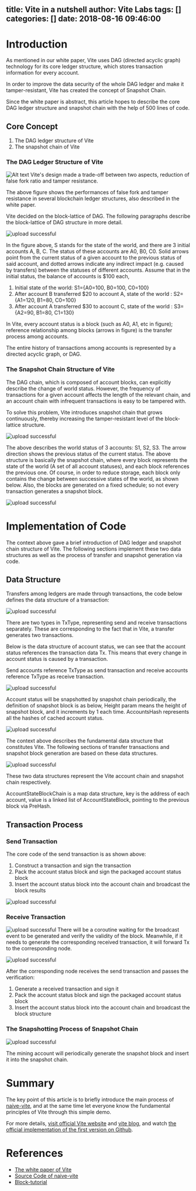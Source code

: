 title: Vite in a nutshell
author: Vite Labs
tags: []
categories: []
date: 2018-08-16 09:46:00
---
# Introduction


As mentioned in our white paper, Vite uses DAG (directed acyclic graph) technology for its core ledger structure, which stores transaction information for every account.

In order to improve the data security of the whole DAG ledger and make it tamper-resistant, Vite has created the concept of Snapshot Chain.

Since the white paper is abstract, this article hopes to describe the core DAG ledger structure and snapshot chain with the help of 500 lines of code.

## Core Concept
1. The DAG ledger structure of Vite
2. The snapshot chain of Vite


### The DAG Ledger Structure of Vite

![Alt text](/images/pasted-viteshan-15.png)
Vite's design made a trade-off between two aspects, reduction of false fork ratio and tamper resistance.

The above figure shows the performances of false fork and tamper resistance in several blockchain ledger structures, also described in the white paper.

Vite decided on the block-lattice of DAG.  The following paragraphs describe the block-lattice of DAG structure in more detail.

![upload successful](/images/pasted-viteshan-16.png)

In the figure above, S stands for the state of the world, and there are 3 initial accounts A, B, C. The status of these accounts are A0, B0, C0. Solid arrows point from the current status of a given account to the previous status of said account, and dotted arrows indicate any indirect impact (e.g. caused by transfers) between the statuses of different accounts. Assume that in the initial status, the balance of accounts is $100 each,

1. Initial state of the world: S1={A0=100, B0=100, C0=100}
2. After account B transferred $20 to account A, state of the world : S2={A1=120, B1=80, C0=100}
3. After account A transferred $30 to account C, state of the world : S3={A2=90, B1=80, C1=130}


In Vite, every account status is a block (such as A0, A1, etc in figure); reference relationship among blocks (arrows in figure) is the transfer process among accounts.

The entire history of transactions among accounts is represented by a directed acyclic graph, or DAG.



### The Snapshot Chain Structure of Vite
The DAG chain, which is composed of account blocks, can explicitly describe the change of world status. However, the frequency of transactions for a given account affects the length of the relevant chain, and an account chain with infrequent transactions is easy to be tampered with.

To solve this problem,  Vite introduces snapshot chain that grows continuously, thereby increasing the tamper-resistant level of the block-lattice structure.

![upload successful](/images/pasted-viteshan-17.png)

The above describes the world status of 3 accounts: S1, S2, S3. The arrow direction shows the previous status of the current status. The above structure is basically the snapshot chain, where every block represents the state of the world (A set of all account statuses), and each block references the previous one. Of course, in order to reduce storage, each block only contains the change between successive states of the world, as shown below. Also, the blocks are generated on a fixed schedule; so not every transaction generates a snapshot block. 

![upload successful](/images/pasted-viteshan-18.png)




# Implementation of Code
The context above gave a brief introduction of DAG ledger and snapshot chain structure of Vite.  The following sections implement these two data structures as well as the process of transfer and snapshot generation via code.



## Data Structure
Transfers among ledgers are made through transactions, the code below defines the data structure of a transaction:

![upload successful](/images/pasted-viteshan-19.png)

There are two types in TxType, representing send and receive transactions separately. These are corresponding to the fact that in Vite, a transfer generates two transactions.

Below is the data structure of account status, we can see that the account status references the transaction data Tx. This means that every change in account status is caused by a transaction.



Send accounts reference TxType as send transaction and receive accounts reference TxType as receive transaction.

![upload successful](/images/pasted-viteshan-20.png)


Account status will be snapshotted by snapshot chain periodically, the definition of snapshot block is as below, Height param means the height of snapshot block, and it increments by 1 each time. AccountsHash represents all the hashes of cached account status.


![upload successful](/images/pasted-viteshan-21.png)



The context above describes the fundamental data structure that constitutes Vite. The following sections of transfer transactions and snapshot block generation are based on these data structures.



![upload successful](/images/pasted-viteshan-22.png)


These two data structures represent the Vite account chain and snapshot chain respectively.

AccountStateBlockChain is a map data structure, key is the address of each account, value is a linked list of AccountStateBlock, pointing to the previous block via PreHash.



## Transaction Process
### Send Transaction


The core code of the send transaction is as shown above:

1. Construct a transaction and sign the transaction
2. Pack the account status block and sign the packaged account status block
3. Insert the account status block into the account chain and broadcast the block results

![upload successful](/images/pasted-viteshan-23.png)


### Receive Transaction


![upload successful](/images/pasted-viteshan-24.png)
There will be a coroutine waiting for the broadcast event to be generated and verify the validity of the block.  Meanwhile, if it needs to generate the corresponding received transaction, it will forward Tx to the corresponding node.



![upload successful](/images/pasted-viteshan-25.png)

After the corresponding node receives the send transaction and passes the verification:



1. Generate a received transaction and sign it
2. Pack the account status block and sign the packaged account status block
3. Insert the account status block into the account chain and broadcast the block structure


### The Snapshotting Process of Snapshot Chain



![upload successful](/images/pasted-viteshan-26.png)

The mining account will periodically generate the snapshot block and insert it into the snapshot chain.



# Summary
The key point of this article is to briefly introduce the main process of [naive-vite](https://github.com/viteshan/naive-vite), and at the same time let everyone know the fundamental principles of Vite through this simple demo.

For more details, [visit official Vite website](http://vite.org/) and [vite blog](https://vite.blog/), and watch [the official implementation of the first version on Github](https://github.com/vitelabs/go-vite).



# References
- [The white paper of Vite](https://www.vite.org/whitepaper/vite_en.pdf)
- [Source Code of naive-vite](https://github.com/viteshan/naive-vite)
- [Block-tutorial](https://github.com/mycoralhealth/blockchain-tutorial)